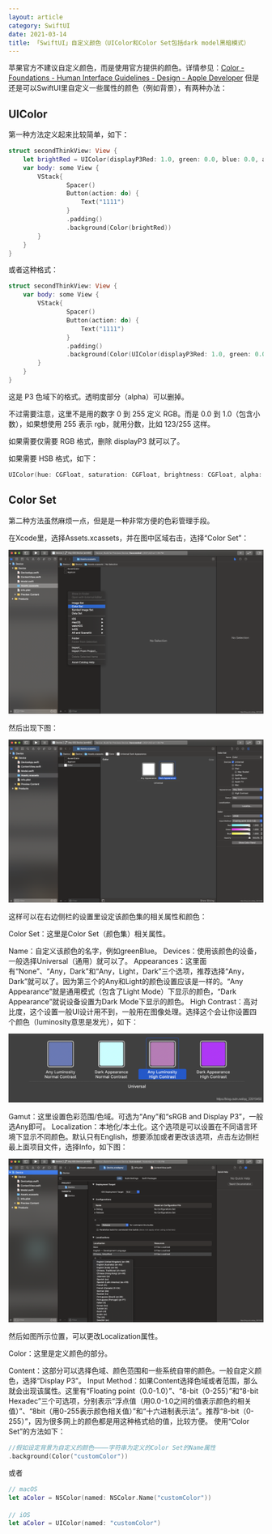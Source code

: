 ```yaml
---
layout: article
category: SwiftUI
date: 2021-03-14
title: 「SwiftUI」自定义颜色（UIColor和Color Set包括dark model黑暗模式）
---
```

<!-- excerpt-start -->
苹果官方不建议自定义颜色，而是使用官方提供的颜色。详情参见：[Color - Foundations - Human Interface Guidelines - Design - Apple Developer](https://developer.apple.com/design/human-interface-guidelines/ios/visual-design/color/)
但是还是可以SwiftUI里自定义一些属性的颜色（例如背景），有两种办法：

## UIColor

第一种方法定义起来比较简单，如下：

```swift
struct secondThinkView: View {
    let brightRed = UIColor(displayP3Red: 1.0, green: 0.0, blue: 0.0, alpha: 1.0)
    var body: some View {
        VStack{  
                Spacer()
                Button(action: do) {
                    Text("1111")
                }
                .padding()
                .background(Color(brightRed))
        }
    }
}   
```

或者这种格式：

```swift
struct secondThinkView: View {
    var body: some View {
        VStack{  
                Spacer()
                Button(action: do) {
                    Text("1111")
                }
                .padding()
                .background(Color(UIColor(displayP3Red: 1.0, green: 0.0, blue: 0.0, alpha: 1.0)))
        }
    }
}
```

这是 P3 色域下的格式。透明度部分（alpha）可以删掉。

不过需要注意，这里不是用的数字 0 到 255 定义 RGB。而是 0.0 到 1.0（包含小数），如果想使用 255 表示 rgb，就用分数，比如 123/255 这样。

如果需要仅需要 RGB 格式，删除 displayP3 就可以了。

如果需要 HSB 格式，如下：

```swift
UIColor(hue: CGFloat, saturation: CGFloat, brightness: CGFloat, alpha: CGFloat)
```

## Color Set

第二种方法虽然麻烦一点，但是是一种非常方便的色彩管理手段。

在Xcode里，选择Assets.xcassets，并在图中区域右击，选择“Color Set”：

![](/assets/images/20210408233250839.png)

然后出现下图：

![](/assets/images/20210408233546748.png)

这样可以在右边侧栏的设置里设定该颜色集的相关属性和颜色：

Color Set：这里是Color Set（颜色集）相关属性。

Name：自定义该颜色的名字，例如greenBlue。
Devices：使用该颜色的设备，一般选择Universal（通用）就可以了。
Appearances：这里面有“None”、“Any，Dark”和“Any，Light，Dark”三个选项，推荐选择“Any，Dark”就可以了。因为第三个的Any和Light的颜色设置应该是一样的。“Any Appearance”就是通用模式（包含了Light Mode）下显示的颜色，“Dark Appearance”就说设备设置为Dark Mode下显示的颜色。
High Contrast：高对比度，这个设置一般UI设计用不到，一般用在图像处理。选择这个会让你设置四个颜色（luminosity意思是发光），如下：

![](/assets/images/20210409000657258.png)

Gamut：这里设置色彩范围/色域。可选为“Any”和“sRGB and Display P3”，一般选Any即可。
Localization：本地化/本土化。这个选项是可以设置在不同语言环境下显示不同颜色。默认只有English，想要添加或者更改该选项，点击左边侧栏最上面项目文件，选择Info，如下图：

![](/assets/images/20210409001810941.png)

然后如图所示位置，可以更改Localization属性。

Color：这里是定义颜色的部分。

Content：这部分可以选择色域、颜色范围和一些系统自带的颜色。一般自定义颜色，选择“Display P3”。
Input Method：如果Content选择色域或者范围，那么就会出现该属性。这里有“Floating point（0.0-1.0）”、“8-bit（0-255）”和“8-bit Hexadec”三个可选项，分别表示“浮点值（用0.0-1.0之间的值表示颜色的相关值）”、“8bit（用0-255表示颜色相关值）”和“十六进制表示法”。推荐“8-bit（0-255）”，因为很多网上的颜色都是用这种格式给的值，比较方便。
使用“Color Set”的方法如下：

```swift
//假如设定背景为自定义的颜色————字符串为定义的Color Set的Name属性
.background(Color("customColor"))
```

或者

```swift
// macOS
let aColor = NSColor(named: NSColor.Name("customColor"))
 
// iOS
let aColor = UIColor(named: "customColor")
```


​